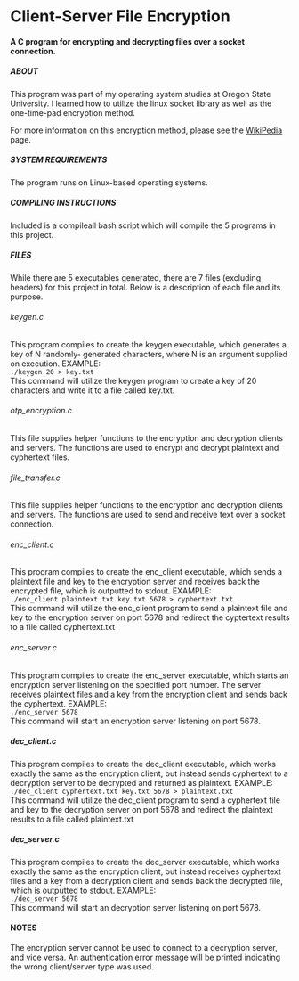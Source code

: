 # Client-Server File Encryption
#### A C program for encrypting and decrypting files over a socket connection.

##### ABOUT
This program was part of my operating system studies at Oregon State University. 
I learned how to utilize the linux socket library as well as the one-time-pad 
encryption method.  

For more information on this encryption method, please see the [WikiPedia](https://en.wikipedia.org/wiki/One-time_pad) page.  


##### SYSTEM REQUIREMENTS
The program runs on Linux-based operating systems.

##### COMPILING INSTRUCTIONS
Included is a compileall bash script which will compile the 5 programs in this
project.

##### FILES
While there are 5 executables generated, there are 7 files (excluding headers) 
for this project in total. Below is a description of each file and its purpose.

###### keygen.c
This program compiles to create the keygen executable, which generates a key of N randomly-
generated characters, where N is an argument supplied on execution. EXAMPLE:  
`./keygen 20 > key.txt`  
This command will utilize the keygen program to create a key of 20 characters 
and write it to a file called key.txt.  

###### otp_encryption.c
This file supplies helper functions to the encryption and decryption clients
and servers. The functions are used to encrypt and decrypt plaintext and 
cyphertext files.  

###### file_transfer.c
This file supplies helper functions to the encryption and decryption clients
and servers. The functions are used to send and receive text over a socket 
connection.

###### enc_client.c
This program compiles to create the enc_client executable, which sends a 
plaintext file and key to the encryption server and receives back the encrypted
file, which is outputted to stdout. EXAMPLE:  
`./enc_client plaintext.txt key.txt 5678 > cyphertext.txt`  
This command will utilize the enc_client program to send a plaintext file and 
key to the encryption server on port 5678 and redirect the cyptertext results 
to a file called cyphertext.txt

###### enc_server.c
This program compiles to create the enc_server executable, which starts an
encryption server listening on the specified port number. The server receives
plaintext files and a key from the encryption client and sends back the 
cyphertext. EXAMPLE:  
`./enc_server 5678`  
This command will start an encryption server listening on port 5678.  

##### dec_client.c
This program compiles to create the dec_client executable, which works exactly
the same as the encryption client, but instead sends cyphertext to a decryption
server to be decrypted and returned as plaintext. EXAMPLE:  
`./dec_client cyphertext.txt key.txt 5678 > plaintext.txt`  
This command will utilize the dec_client program to send a cyphertext file and
key to the decryption server on port 5678 and redirect the plaintext results
to a file called plaintext.txt  

##### dec_server.c
This program compiles to create the dec_server executable, which works exactly 
the same as the encryption client, but instead receives cyphertext files and 
a key from a decryption client and sends back the decrypted file, which is 
outputted to stdout. EXAMPLE:  
`./dec_server 5678`  
This command will start an decryption server listening on port 5678.  

#### NOTES
The encryption server cannot be used to connect to a decryption server, and 
vice versa. An authentication error message will be printed indicating the 
wrong client/server type was used. 
